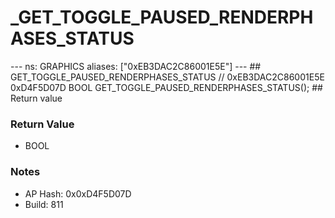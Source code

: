 # _GET_TOGGLE_PAUSED_RENDERPHASES_STATUS

--- ns: GRAPHICS aliases: ["0xEB3DAC2C86001E5E"] --- ## GET_TOGGLE_PAUSED_RENDERPHASES_STATUS  // 0xEB3DAC2C86001E5E 0xD4F5D07D BOOL GET_TOGGLE_PAUSED_RENDERPHASES_STATUS();   ## Return value

### Return Value
* BOOL

### Notes
* AP Hash: 0x0xD4F5D07D
* Build: 811

